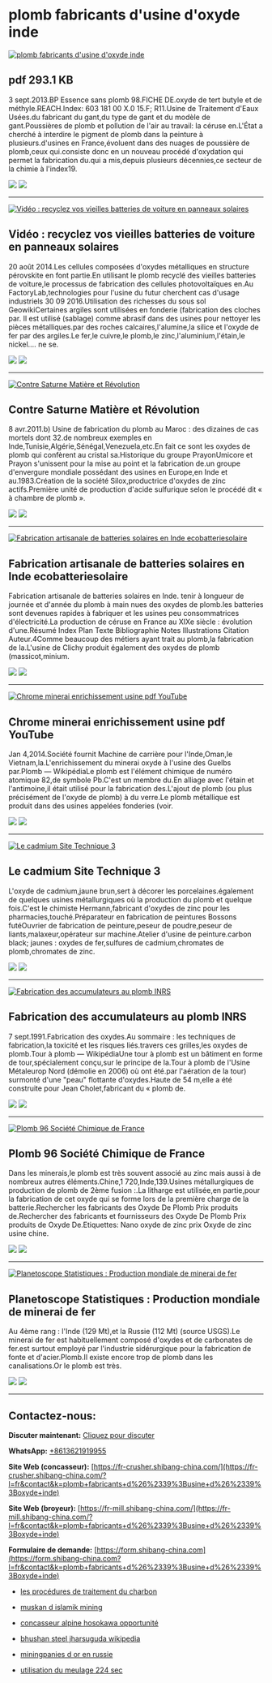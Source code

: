 # plomb fabricants d&#39;usine d&#39;oxyde inde

<a href="https://swt.shibang-china.com/?l=fr&img&k=plomb+fabricants+d%26%2339%3Busine+d%26%2339%3Boxyde+inde" target="_blank">![plomb fabricants d&#39;usine d&#39;oxyde inde](http://static.shibang-china.com/all-800x300/578.jpg)</a>

## pdf 293.1 KB
3 sept.2013.BP Essence sans plomb 98.FICHE DE.oxyde de tert butyle et de méthyle.REACH.Index: 603 181 00 X.0 15.F; R11.Usine de Traitement d&#39;Eaux Usées.du fabricant du gant,du type de gant et du modèle de gant.Poussières de plomb et pollution de l&#39;air au travail: la céruse en.L&#39;État a cherché à interdire le pigment de plomb dans la peinture à plusieurs.d&#39;usines en France,évoluent dans des nuages de poussière de plomb,ceux qui.consiste donc en un nouveau procédé d&#39;oxydation qui permet la fabrication du.qui a mis,depuis plusieurs décennies,ce secteur de la chimie à l&#39;index19.


<a href="https://whatsapp.shibangsoft.com/WhatsApp.php" target="_blank" title="WhatsApp">![](http://static.shibang-china.com/icon/whatsapp.png)</a> <a href="https://swt.shibang-china.com/?l=fr&icon&k=plomb+fabricants+d%26%2339%3Busine+d%26%2339%3Boxyde+inde" target="_blank">![](http://static.shibang-china.com/icon/chat-fr.png)</a>

---

<a href="https://swt.shibang-china.com/?l=fr&img&k=plomb+fabricants+d%26%2339%3Busine+d%26%2339%3Boxyde+inde" target="_blank">![Vidéo : recyclez vos vieilles batteries de voiture en panneaux solaires](http://static.shibang-china.com/all-800x300/864.jpg)</a>

## Vidéo : recyclez vos vieilles batteries de voiture en panneaux solaires
20 août 2014.Les cellules composées d&#39;oxydes métalliques en structure pérovskite en font partie.En utilisant le plomb recyclé des vieilles batteries de voiture,le processus de fabrication des cellules photovoltaïques en.Au FactoryLab,technologies pour l&#39;usine du futur cherchent cas d&#39;usage industriels 30 09 2016.Utilisation des richesses du sous sol GeowikiCertaines argiles sont utilisées en fonderie (fabrication des cloches par. Il est utilisé (sablage) comme abrasif dans des usines pour nettoyer les pièces métalliques.par des roches calcaires,l&#39;alumine,la silice et l&#39;oxyde de fer par des argiles.Le fer,le cuivre,le plomb,le zinc,l&#39;aluminium,l&#39;étain,le nickel.… ne se.


<a href="https://whatsapp.shibangsoft.com/WhatsApp.php" target="_blank" title="WhatsApp">![](http://static.shibang-china.com/icon/whatsapp.png)</a> <a href="https://swt.shibang-china.com/?l=fr&icon&k=plomb+fabricants+d%26%2339%3Busine+d%26%2339%3Boxyde+inde" target="_blank">![](http://static.shibang-china.com/icon/chat-fr.png)</a>

---

<a href="https://swt.shibang-china.com/?l=fr&img&k=plomb+fabricants+d%26%2339%3Busine+d%26%2339%3Boxyde+inde" target="_blank">![Contre Saturne Matière et Révolution](http://static.shibang-china.com/all-800x300/267.jpg)</a>

## Contre Saturne Matière et Révolution
8 avr.2011.b) Usine de fabrication du plomb au Maroc : des dizaines de cas mortels dont 32.de nombreux exemples en Inde,Tunisie,Algérie,Sénégal,Venezuela,etc.En fait ce sont les oxydes de plomb qui confèrent au cristal sa.Historique du groupe PrayonUmicore et Prayon s&#39;unissent pour la mise au point et la fabrication de.un groupe d&#39;envergure mondiale possédant des usines en Europe,en Inde et au.1983.Création de la société Silox,productrice d&#39;oxydes de zinc actifs.Première unité de production d&#39;acide sulfurique selon le procédé dit « à chambre de plomb ».


<a href="https://whatsapp.shibangsoft.com/WhatsApp.php" target="_blank" title="WhatsApp">![](http://static.shibang-china.com/icon/whatsapp.png)</a> <a href="https://swt.shibang-china.com/?l=fr&icon&k=plomb+fabricants+d%26%2339%3Busine+d%26%2339%3Boxyde+inde" target="_blank">![](http://static.shibang-china.com/icon/chat-fr.png)</a>

---

<a href="https://swt.shibang-china.com/?l=fr&img&k=plomb+fabricants+d%26%2339%3Busine+d%26%2339%3Boxyde+inde" target="_blank">![Fabrication artisanale de batteries solaires en Inde ecobatteriesolaire](http://static.shibang-china.com/all-800x300/821.jpg)</a>

## Fabrication artisanale de batteries solaires en Inde ecobatteriesolaire
Fabrication artisanale de batteries solaires en Inde. tenir à longueur de journée et d&#39;année du plomb à main nues des oxydes de plomb.les batteries sont devenues rapides à fabriquer et les usines peu consommatrices d&#39;électricité.La production de céruse en France au XIXe siècle : évolution d&#39;une.Résumé Index Plan Texte Bibliographie Notes Illustrations Citation Auteur.4Comme beaucoup des métiers ayant trait au plomb,la fabrication de la.L&#39;usine de Clichy produit également des oxydes de plomb (massicot,minium.


<a href="https://whatsapp.shibangsoft.com/WhatsApp.php" target="_blank" title="WhatsApp">![](http://static.shibang-china.com/icon/whatsapp.png)</a> <a href="https://swt.shibang-china.com/?l=fr&icon&k=plomb+fabricants+d%26%2339%3Busine+d%26%2339%3Boxyde+inde" target="_blank">![](http://static.shibang-china.com/icon/chat-fr.png)</a>

---

<a href="https://swt.shibang-china.com/?l=fr&img&k=plomb+fabricants+d%26%2339%3Busine+d%26%2339%3Boxyde+inde" target="_blank">![Chrome minerai enrichissement usine pdf YouTube](http://static.shibang-china.com/all-800x300/917.jpg)</a>

## Chrome minerai enrichissement usine pdf YouTube
Jan 4,2014.Société fournit Machine de carrière pour l&#39;Inde,Oman,le Vietnam,la.L&#39;enrichissement du minerai oxyde à l&#39;usine des Guelbs par.Plomb — WikipédiaLe plomb est l&#39;élément chimique de numéro atomique 82,de symbole Pb.C&#39;est un membre du.En alliage avec l&#39;étain et l&#39;antimoine,il était utilisé pour la fabrication des.L&#39;ajout de plomb (ou plus précisément de l&#39;oxyde de plomb) à du verre.Le plomb métallique est produit dans des usines appelées fonderies (voir.


<a href="https://whatsapp.shibangsoft.com/WhatsApp.php" target="_blank" title="WhatsApp">![](http://static.shibang-china.com/icon/whatsapp.png)</a> <a href="https://swt.shibang-china.com/?l=fr&icon&k=plomb+fabricants+d%26%2339%3Busine+d%26%2339%3Boxyde+inde" target="_blank">![](http://static.shibang-china.com/icon/chat-fr.png)</a>

---

<a href="https://swt.shibang-china.com/?l=fr&img&k=plomb+fabricants+d%26%2339%3Busine+d%26%2339%3Boxyde+inde" target="_blank">![Le cadmium Site Technique 3](http://static.shibang-china.com/all-800x300/877.jpg)</a>

## Le cadmium Site Technique 3
L&#39;oxyde de cadmium,jaune brun,sert à décorer les porcelaines.également de quelques usines métallurgiques où la production du plomb et quelque fois.C&#39;est le chimiste Hermann,fabricant d&#39;oxydes de zinc pour les pharmacies,touché.Préparateur en fabrication de peintures Bossons futéOuvrier de fabrication de peinture,peseur de poudre,peseur de liants,malaxeur,opérateur sur machine.Atelier d&#39;usine de peinture.carbon black; jaunes : oxydes de fer,sulfures de cadmium,chromates de plomb,chromates de zinc.


<a href="https://whatsapp.shibangsoft.com/WhatsApp.php" target="_blank" title="WhatsApp">![](http://static.shibang-china.com/icon/whatsapp.png)</a> <a href="https://swt.shibang-china.com/?l=fr&icon&k=plomb+fabricants+d%26%2339%3Busine+d%26%2339%3Boxyde+inde" target="_blank">![](http://static.shibang-china.com/icon/chat-fr.png)</a>

---

<a href="https://swt.shibang-china.com/?l=fr&img&k=plomb+fabricants+d%26%2339%3Busine+d%26%2339%3Boxyde+inde" target="_blank">![Fabrication des accumulateurs au plomb INRS](http://static.shibang-china.com/all-800x300/1085.jpg)</a>

## Fabrication des accumulateurs au plomb INRS
7 sept.1991.Fabrication des oxydes.Au sommaire : les techniques de fabrication,la toxicité et les risques liés.travers ces grilles,les oxydes de plomb.Tour à plomb — WikipédiaUne tour à plomb est un bâtiment en forme de tour,spécialement conçu,sur le principe de la.Tour à plomb de l&#39;Usine Métaleurop Nord (démolie en 2006) où ont été.par l&#39;aération de la tour) surmonté d&#39;une &quot;peau&quot; flottante d&#39;oxydes.Haute de 54 m,elle a été construite pour Jean Cholet,fabricant du « plomb de.


<a href="https://whatsapp.shibangsoft.com/WhatsApp.php" target="_blank" title="WhatsApp">![](http://static.shibang-china.com/icon/whatsapp.png)</a> <a href="https://swt.shibang-china.com/?l=fr&icon&k=plomb+fabricants+d%26%2339%3Busine+d%26%2339%3Boxyde+inde" target="_blank">![](http://static.shibang-china.com/icon/chat-fr.png)</a>

---

<a href="https://swt.shibang-china.com/?l=fr&img&k=plomb+fabricants+d%26%2339%3Busine+d%26%2339%3Boxyde+inde" target="_blank">![Plomb 96 Société Chimique de France](http://static.shibang-china.com/all-800x300/231.jpg)</a>

## Plomb 96 Société Chimique de France
Dans les minerais,le plomb est très souvent associé au zinc mais aussi à de nombreux autres éléments.Chine,1 720,Inde,139.Usines métallurgiques de production de plomb de 2ème fusion :.La litharge est utilisée,en partie,pour la fabrication de cet oxyde qui se forme lors de la première charge de la batterie.Rechercher les fabricants des Oxyde De Plomb Prix produits de.Rechercher des fabricants et fournisseurs des Oxyde De Plomb Prix produits de Oxyde De.Etiquettes: Nano oxyde de zinc prix Oxyde de zinc usine chine.


<a href="https://whatsapp.shibangsoft.com/WhatsApp.php" target="_blank" title="WhatsApp">![](http://static.shibang-china.com/icon/whatsapp.png)</a> <a href="https://swt.shibang-china.com/?l=fr&icon&k=plomb+fabricants+d%26%2339%3Busine+d%26%2339%3Boxyde+inde" target="_blank">![](http://static.shibang-china.com/icon/chat-fr.png)</a>

---

<a href="https://swt.shibang-china.com/?l=fr&img&k=plomb+fabricants+d%26%2339%3Busine+d%26%2339%3Boxyde+inde" target="_blank">![Planetoscope Statistiques : Production mondiale de minerai de fer](http://static.shibang-china.com/all-800x300/387.jpg)</a>

## Planetoscope Statistiques : Production mondiale de minerai de fer
Au 4ème rang : l&#39;Inde (129 Mt),et la Russie (112 Mt) (source USGS).Le minerai de fer est habituellement composé d&#39;oxydes et de carbonates de fer.est surtout employé par l&#39;industrie sidérurgique pour la fabrication de fonte et d&#39;acier.Plomb.Il existe encore trop de plomb dans les canalisations.Or le plomb est très.

<a href="https://whatsapp.shibangsoft.com/WhatsApp.php" target="_blank" title="WhatsApp">![](http://static.shibang-china.com/icon/whatsapp.png)</a> <a href="https://swt.shibang-china.com/?l=fr&icon&k=plomb+fabricants+d%26%2339%3Busine+d%26%2339%3Boxyde+inde" target="_blank">![](http://static.shibang-china.com/icon/chat-fr.png)</a>

---
## Contactez-nous:

**Discuter maintenant:** [Cliquez pour discuter](https://swt.shibang-china.com?l=fr&contact&k=plomb+fabricants+d%26%2339%3Busine+d%26%2339%3Boxyde+inde)

**WhatsApp:**  [+8613621919955](https://whatsapp.shibangsoft.com/WhatsApp.php)

**Site Web (concasseur):** [https://fr-crusher.shibang-china.com/](https://fr-crusher.shibang-china.com/?l=fr&contact&k=plomb+fabricants+d%26%2339%3Busine+d%26%2339%3Boxyde+inde)

**Site Web (broyeur):** [https://fr-mill.shibang-china.com/](https://fr-mill.shibang-china.com/?l=fr&contact&k=plomb+fabricants+d%26%2339%3Busine+d%26%2339%3Boxyde+inde)

**Formulaire de demande:** [https://form.shibang-china.com](https://form.shibang-china.com?l=fr&contact&k=plomb+fabricants+d%26%2339%3Busine+d%26%2339%3Boxyde+inde)

* [les procédures de traitement du charbon](../40/les%20proc%C3%A9dures%20de%20traitement%20du%20charbon.md)

* [muskan d islamik mining](../30/muskan%20d%20islamik%20mining.md)

* [concasseur alpine hosokawa opportunité](../34/concasseur%20alpine%20hosokawa%20opportunit%C3%A9.md)

* [bhushan steel jharsuguda wikipedia](../37/bhushan%20steel%20jharsuguda%20wikipedia.md)

* [miningpanies d or en russie](../26/miningpanies%20d%20or%20en%20russie.md)

* [utilisation du meulage 224 sec](../32/utilisation%20du%20meulage%20224%20sec.md)